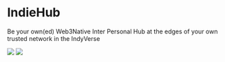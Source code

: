 # IndieHub
Be your own(ed) Web3Native Inter Personal Hub at the edges of your own trusted network in the IndyVerse


![](https://ipfs.runfission.com/ipfs/bafybeieyorz6s6t4mwg3amg4whad4qpso47h47fssdvkcs4jqwvv7cq6e4/p/Icons/IndieHub.png)
![](https://bafybeibqyku2ljri7mqnhrhwea5qqq6r27vvpnkzfzbhxjpbgpan4kwccm.ipfs.dweb.link/icon%20-%20IndyHub.png)



